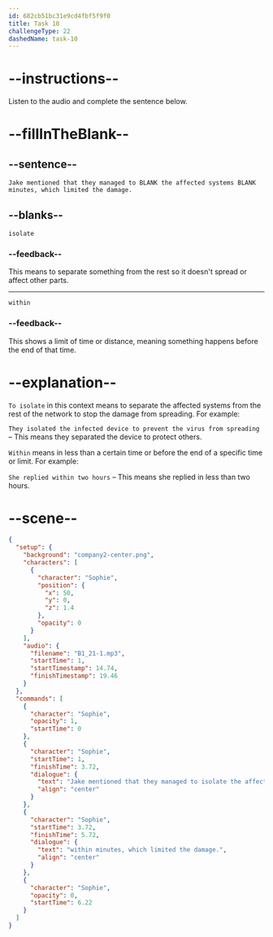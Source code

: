 ```yaml
---
id: 682cb51bc31e9cd4fbf5f9f0
title: Task 10
challengeType: 22
dashedName: task-10
---
```


<!-- (Audio) Sophie: Jake mentioned that they managed to isolate the affected systems within minutes, which limited the damage. -->

# --instructions--

Listen to the audio and complete the sentence below.

# --fillInTheBlank--

## --sentence--

`Jake mentioned that they managed to BLANK the affected systems BLANK minutes, which limited the damage.`

## --blanks--

`isolate`

### --feedback--

This means to separate something from the rest so it doesn't spread or affect other parts.

---

`within`

### --feedback--

This shows a limit of time or distance, meaning something happens before the end of that time.

# --explanation--

`To isolate` in this context means to separate the affected systems from the rest of the network to stop the damage from spreading. For example:

`They isolated the infected device to prevent the virus from spreading` – This means they separated the device to protect others.

`Within` means in less than a certain time or before the end of a specific time or limit. For example:

`She replied within two hours` – This means she replied in less than two hours.

# --scene--

```json
{
  "setup": {
    "background": "company2-center.png",
    "characters": [
      {
        "character": "Sophie",
        "position": {
          "x": 50,
          "y": 0,
          "z": 1.4
        },
        "opacity": 0
      }
    ],
    "audio": {
      "filename": "B1_21-1.mp3",
      "startTime": 1,
      "startTimestamp": 14.74,
      "finishTimestamp": 19.46
    }
  },
  "commands": [
    {
      "character": "Sophie",
      "opacity": 1,
      "startTime": 0
    },
    {
      "character": "Sophie",
      "startTime": 1,
      "finishTime": 3.72,
      "dialogue": {
        "text": "Jake mentioned that they managed to isolate the affected systems",
        "align": "center"
      }
    },
    {
      "character": "Sophie",
      "startTime": 3.72,
      "finishTime": 5.72,
      "dialogue": {
        "text": "within minutes, which limited the damage.",
        "align": "center"
      }
    },
    {
      "character": "Sophie",
      "opacity": 0,
      "startTime": 6.22
    }
  ]
}
```
